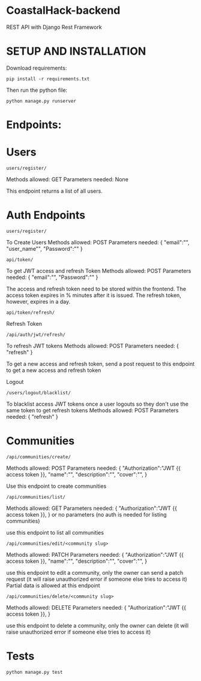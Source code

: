 # CoastalHack-backend

REST API with Django Rest Framework 

# SETUP AND INSTALLATION 

Download requirements:
```
pip install -r requirements.txt
```
Then run the python file:
```
python manage.py runserver 
```

# Endpoints:

# Users
```
users/register/
```
Methods allowed: GET
Parameters needed: None

This endpoint returns a list of all users.

# Auth Endpoints 
```
users/register/
```
To Create Users 
Methods allowed: POST
Parameters needed: 
{
"email":"",
"user_name"",
"Password":""
}

```
api/token/
```
To get JWT access and refresh Token
Methods allowed: POST
Parameters needed: 
{
"email":"",
"Password":""
}

The access and refresh token need to be stored within the frontend. The access token expires in % minutes after it is issued. The refresh token, however, expires in a day.

```
api/token/refresh/
```
Refresh Token

```
/api/auth/jwt/refresh/
```
To refresh JWT tokens 
Methods allowed: POST
Parameters needed: 
{
"refresh"
}

To get a new access and refresh token, send a post request to this endpoint to get a new access and refresh token 

Logout

```
/users/logout/blacklist/
```
To blacklist access JWT tokens once a user logouts so they don't use the same token to get refresh tokens
Methods allowed: POST
Parameters needed: 
{
"refresh"
}

# Communities
```
/api/communities/create/
```
Methods allowed: POST
Parameters needed: 
{
"Authorization":"JWT {{ access token }},
"name":"",
"description":"",
"cover":"",
}

Use this endpoint to create communities

```
/api/communities/list/
```
Methods allowed: GET
Parameters needed: 
{
"Authorization":"JWT {{ access token }},
}
or no parameters (no auth is needed for listing communities)

use this endpoint to list all communities 

```
/api/communities/edit/<community slug>
```
Methods allowed: PATCH
Parameters needed: 
{
"Authorization":"JWT {{ access token }},
"name":"",
"description":"",
"cover":"",
}

use this endpoint to edit a community, only the owner can send a patch request (it will raise unauthorized error if someone else tries to access it)
Partial data is allowed at this endpoint

```
/api/communities/delete/<community slug>
```
Methods allowed: DELETE
Parameters needed: 
{
"Authorization":"JWT {{ access token }},
}

use this endpoint to delete a community, only the owner can delete (it will raise unauthorized error if someone else tries to access it)


# Tests
```
python manage.py test
```